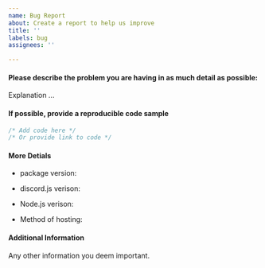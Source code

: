 ```yaml
---
name: Bug Report
about: Create a report to help us improve
title: ''
labels: bug
assignees: ''

---
```


#### **Please describe the problem you are having in as much detail as possible:**
Explanation ... 


#### If possible, provide a reproducible code sample
```js
/* Add code here */
/* Or provide link to code */
```

#### More Detials
- package version:
- discord.js verison: 
- Node.js verison: 

- Method of hosting:
<!-- Locally, Heroku, Replit - for example-->
<!-- If locally: provide operating system-->

#### Additional Information
Any other information you deem important.
